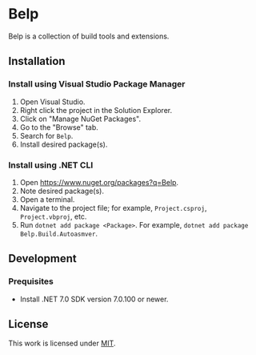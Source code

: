 # Belp
Belp is a collection of build tools and extensions.

## Installation

### Install using Visual Studio Package Manager
1. Open Visual Studio.
1. Right click the project in the Solution Explorer.
1. Click on "Manage NuGet Packages".
1. Go to the "Browse" tab.
1. Search for `Belp`.
1. Install desired package(s).

### Install using .NET CLI
1. Open https://www.nuget.org/packages?q=Belp.
1. Note desired package(s).
1. Open a terminal.
1. Navigate to the project file; for example, `Project.csproj`, `Project.vbproj`, etc.
1. Run `dotnet add package <Package>`. For example, `dotnet add package Belp.Build.Autoasmver`.

## Development

### Prequisites
- Install .NET 7.0 SDK version 7.0.100 or newer.

## License
This work is licensed under [MIT](https://github.com/Arthri/Belp/blob/02b63f4be263d747f3078a0568bf235bf021d0cd/LICENSE).
